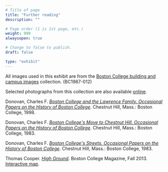 ```yaml
---
# Title of page
title: "Further reading"
description: ""

# Page order (1 is 1st page, etc.)
weight: 999
alwaysopen: true

# Change to false to publish.
draft: false

type: "exhibit"
---
```


All images used in this exhibit are from the [Boston College building and campus images](https://bc-primo.hosted.exlibrisgroup.com/permalink/f/l6ucgu/ALMA-BC21428864290001021) collection. (BC1987-012)

Selected photographs from this collection are also available [online](https://bc-primo.hosted.exlibrisgroup.com/permalink/f/l6ucgu/ALMA-BC81487718330001021).

Donovan, Charles F. *[Boston College and the Lawrence Family. Occasional Papers on the History of Boston College](https://bc-primo.hosted.exlibrisgroup.com/permalink/f/l6ucgu/ALMA-BC21378609060001021)*.  Chestnut Hill, Mass.: Boston College, 1998.

Donovan, Charles F. *[Boston College's Move to Chestnut Hill. Occasional Papers on the History of Boston College](https://bc-primo.hosted.exlibrisgroup.com/permalink/f/l6ucgu/ALMA-BC21363354380001021)*.  Chestnut Hill, Mass.: Boston College, 1983.

Donovan, Charles F. *[Boston College's Streets. Occasional Papers on the History of Boston College](https://bc-primo.hosted.exlibrisgroup.com/permalink/f/l6ucgu/ALMA-BC21311978590001021)*. Chestnut Hill, Mass.: Boston College, 1983.

Thomas Cooper. *[High Ground](http://bcm.bc.edu/issues/fall_2013/linden_lane/close-up.html)*.  Boston College Magazine, Fall 2013. [Interactive map]( http://at.bc.edu/pastforward/).
